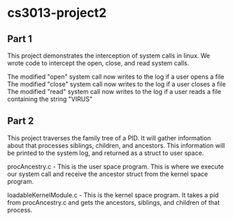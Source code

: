 # cs3013-project2

## Part 1
This project demonstrates the interception of system calls in linux. We wrote code to intercept the open, close, and
read system calls.

The modified "open" system call now writes to the log if a user opens a file
The modified "close" system call now writes to the log if a user closes a file
The modified "read" system call now writes to the log if a user reads a file containing the string "VIRUS"

## Part 2
This project traverses the family tree of a PID. It will gather information about that processes siblings, children, and
ancestors. This information will be printed to the system log, and returned as a struct to user space.

procAncestry.c - This is the user space program. This is where we execute our system call and receive the ancestor struct
from the kernel space program.

loadableKernelModule.c - This is the kernel space program. It takes a pid from procAncestry.c and gets the ancestors, siblings,
and children of that process.
